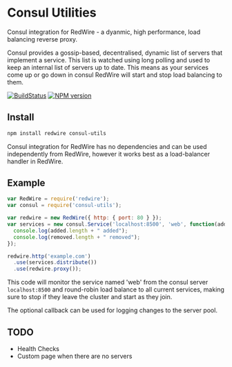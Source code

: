 # Consul Utilities

Consul integration for RedWire - a dyanmic, high performance, load balancing reverse proxy.

Consul provides a gossip-based, decentralised, dynamic list of servers that implement a service. This list is watched using long polling and used to keep an internal list of servers up to date. This means as your services come up or go down in consul RedWire will start and stop load balancing to them.

[![BuildStatus](https://secure.travis-ci.org/metocean/redwire.png?branch=master)](http://travis-ci.org/metocean/redwire)
[![NPM version](https://badge.fury.io/js/redwire.svg)](http://badge.fury.io/js/redwire)

## Install

```sh
npm install redwire consul-utils
```

Consul integration for RedWire has no dependencies and can be used independently from RedWire, however it works best as a load-balancer handler in RedWire.

## Example

```js
var RedWire = require('redwire');
var consul = require('consul-utils');

var redwire = new RedWire({ http: { port: 80 } });
var services = new consul.Service('localhost:8500', 'web', function(added, removed) {
  console.log(added.length + " added");
  console.log(removed.length + " removed");
});

redwire.http('example.com')
  .use(services.distribute())
  .use(redwire.proxy());
```

This code will monitor the service named 'web' from the consul server `localhost:8500` and round-robin load balance to all current services, making sure to stop if they leave the cluster and start as they join.

The optional callback can be used for logging changes to the server pool.

## TODO

- Health Checks
- Custom page when there are no servers
